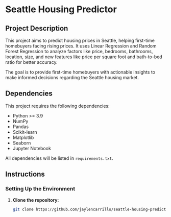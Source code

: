 # Seattle Housing Predictor

## Project Description
This project aims to predict housing prices in Seattle, helping first-time homebuyers facing rising prices. It uses Linear Regression and Random Forest Regression to analyze factors like price, bedrooms, bathrooms, location, size, and new features like price per square foot and bath-to-bed ratio for better accuracy.

The goal is to provide first-time homebuyers with actionable insights to make informed decisions regarding the Seattle housing market.

## Dependencies
This project requires the following dependencies:
- Python >= 3.9
- NumPy
- Pandas
- Scikit-learn
- Matplotlib
- Seaborn
- Jupyter Notebook

All dependencies will be listed in `requirements.txt`.

## Instructions

### Setting Up the Environment
1. **Clone the repository:**
   ```bash
   git clone https://github.com/jaylencarrillo/seattle-housing-predictor.git

